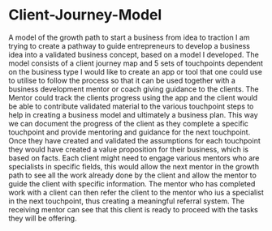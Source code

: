# Client-Journey-Model
A model of the growth path to start a business from idea to traction
I am trying to create a pathway to guide entrepreneurs to develop a business idea into a validated business concept, based on a model I developed. 
The model consists of a client journey map and 5 sets of touchpoints dependent on the business type
I would like to create an app or tool that one could use to utilise to follow the process so that it can be used together with a business development mentor or coach giving guidance to the clients.
The Mentor could track the clients progress using the app and the client would be able to contribute validated material to the various touchpoint steps to help in creating a business model and ultimately a business plan.
This way we can document the progress of the client as they complete a specific touchpoint and provide mentoring and guidance for the next touchpoint.
Once they have created and validated the assumptions for each touchpoint they would have created a value proposition for their business, which is based on facts.
Each client might need to engage various mentors who are specialists in specific fields, this would allow the next mentor in the growth path to see all the work already done by the client and allow the mentor to guide the client with specific information.
The mentor who has completed work with a client can then refer the client to the mentor who ius a specialist in the next touchpoint, thus creating a meaningful referral system.
The receiving mentor can see that this client is ready to proceed with the tasks they will be offering.
